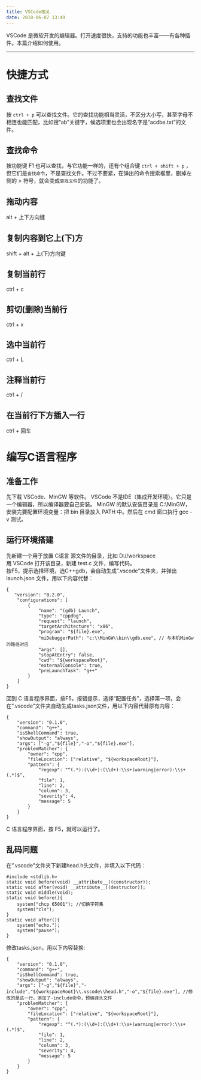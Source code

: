 ```yaml
---
title: VSCode相关
date: 2018-06-07 13:49
---
```


VSCode 是微软开发的编辑器。打开速度很快，支持的功能也丰富——有各种插件。本篇介绍如何使用。

<!--more-->

---

# 快捷方式

## 查找文件
按 `ctrl + p` 可以查找文件。它的查找功能相当灵活，不区分大小写，甚至字母不相连也能匹配，比如搜“ab”关键字，候选项里也会出现名字是“acdbe.txt”的文件。

## 查找命令
按功能键 F1 也可以查找，与它功能一样的，还有个组合键 `ctrl + shift + p` ，但它们是`查找命令`，不是查找文件。不过不要紧，在弹出的命令搜索框里，删掉左侧的 > 符号，就会变成`查找文件`的功能了。

## 拖动内容
alt + 上下方向键

## 复制内容到它上(下)方
shift + alt + 上(下)方向键

## 复制当前行
ctrl + c

## 剪切(删除)当前行
ctrl + x

## 选中当前行
ctrl + L

## 注释当前行
ctrl + /

## 在当前行下方插入一行
ctrl + 回车 



# 编写C语言程序

## 准备工作

先下载 VSCode、MinGW 等软件。
VSCode 不是IDE（集成开发环境）。它只是一个编辑器，所以编译器要自己安装。
MinGW 的默认安装目录是 C:\MinGW，安装完要配置环境变量：把 bin 目录放入 PATH 中。然后在 cmd 窗口执行 gcc  -v 测试。


## 运行环境搭建

先新建一个用于放置 C语言 源文件的目录，比如 D://workspace  
用 VSCode 打开该目录，新建 test.c 文件，编写代码。  
按F5，提示选择环境，选C++gdb，会自动生成”.vscode”文件夹，并弹出 launch.json 文件，用以下内容代替：

```
{
   "version": "0.2.0",
    "configurations": [
        {
            "name": "(gdb) Launch", 
            "type": "cppdbg", 
            "request": "launch",
            "targetArchitecture": "x86",
            "program": "${file}.exe", 
            "miDebuggerPath": "c:\\MinGW\\bin\\gdb.exe", // 与本机MinGw的路径对应
            "args": [], 
            "stopAtEntry": false, 
            "cwd": "${workspaceRoot}",
            "externalConsole": true, 
            "preLaunchTask": "g++"
        }
    ]
}
```

回到 C 语言程序界面，按F5，报错提示，选择“配置任务”，选择第一项，会在”.vscode”文件夹自动生成tasks.json文件，用以下内容代替原有内容：

```
{
    "version": "0.1.0",
    "command": "g++",
    "isShellCommand": true,
    "showOutput": "always",
    "args": ["-g","${file}","-o","${file}.exe"],
    "problemMatcher": {
        "owner": "cpp",
        "fileLocation": ["relative", "${workspaceRoot}"],
        "pattern": {
            "regexp": "^(.*):(\\d+):(\\d+):\\s+(warning|error):\\s+(.*)$",
            "file": 1,
            "line": 2,
            "column": 3,
            "severity": 4,
            "message": 5
        }
    }
}
```

 C 语言程序界面，按 F5，就可以运行了。

 ## 乱码问题

在”.vscode”文件夹下新建head.h头文件，并填入以下代码：

```
#include <stdlib.h>
static void before(void) __attribute__((constructor));
static void after(void) __attribute__((destructor));
static void middle(void);
static void before(){
    system("chcp 65001"); //切换字符集
    system("cls");
}
static void after(){
    system("echo.");
    system("pause");
}
```

修改tasks.json，用以下内容替换:

```
{
    "version": "0.1.0",
    "command": "g++",
    "isShellCommand": true,
    "showOutput": "always",
    "args": ["-g","${file}","-include","${workspaceRoot}\\.vscode\\head.h","-o","${file}.exe"], //修改的是这一行，添加了-include命令，预编译头文件
    "problemMatcher": {
        "owner": "cpp",
        "fileLocation": ["relative", "${workspaceRoot}"],
        "pattern": {
            "regexp": "^(.*):(\\d+):(\\d+):\\s+(warning|error):\\s+(.*)$",
            "file": 1,
            "line": 2,
            "column": 3,
            "severity": 4,
            "message": 5
        }
    }
}
```







